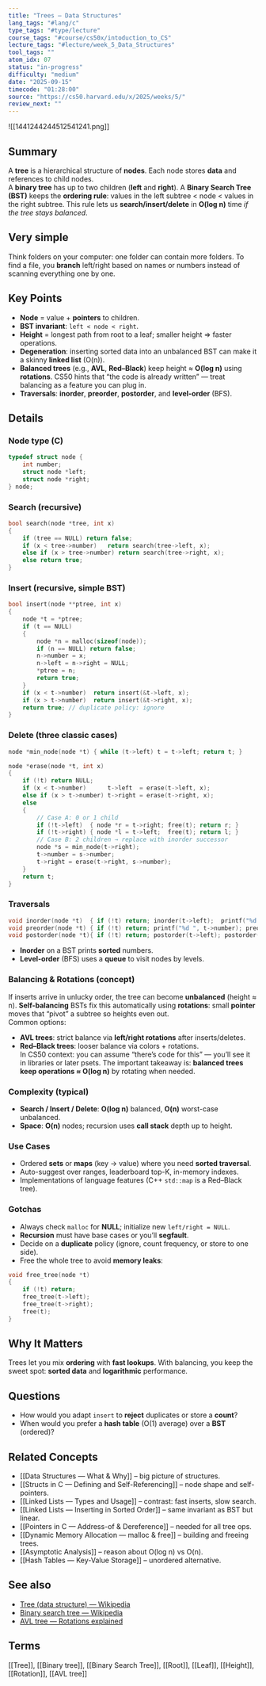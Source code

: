 ```yaml
---
title: "Trees — Data Structures"
lang_tags: "#lang/c"
type_tags: "#type/lecture"
course_tags: "#course/cs50x/intoduction_to_CS"
lecture_tags: "#lecture/week_5_Data_Structures"
tool_tags: ""
atom_idx: 07
status: "in-progress"
difficulty: "medium"
date: "2025-09-15"
timecode: "01:28:00"
source: "https://cs50.harvard.edu/x/2025/weeks/5/"
review_next: ""
---
```

![[1441244244512541241.png]]
## Summary
A **tree** is a hierarchical structure of **nodes**. Each node stores **data** and references to child nodes.  
A **binary tree** has up to two children (**left** and **right**). A **Binary Search Tree (BST)** keeps the **ordering rule**: values in the left subtree \< node \< values in the right subtree. This rule lets us **search/insert/delete** in **O(log n)** time *if the tree stays balanced*.

## Very simple
Think folders on your computer: one folder can contain more folders. To find a file, you **branch** left/right based on names or numbers instead of scanning everything one by one.

## Key Points
- **Node** = value + **pointers** to children.  
- **BST invariant**: `left < node < right`.  
- **Height** = longest path from root to a leaf; smaller height ⇒ faster operations.  
- **Degeneration**: inserting sorted data into an unbalanced BST can make it a skinny **linked list** (O(n)).  
- **Balanced trees** (e.g., **AVL**, **Red–Black**) keep height ≈ **O(log n)** using **rotations**. CS50 hints that “the code is already written” — treat balancing as a feature you can plug in.  
- **Traversals**: **inorder**, **preorder**, **postorder**, and **level-order** (BFS).

## Details
### Node type (C)
```c
typedef struct node {
    int number;
    struct node *left;
    struct node *right;
} node;
```

### Search (recursive)
```c
bool search(node *tree, int x)
{
    if (tree == NULL) return false;
    if (x < tree->number)   return search(tree->left, x);
    else if (x > tree->number) return search(tree->right, x);
    else return true;
}
```

### Insert (recursive, simple BST)
```c
bool insert(node **ptree, int x)
{
    node *t = *ptree;
    if (t == NULL)
    {
        node *n = malloc(sizeof(node));
        if (n == NULL) return false;
        n->number = x;
        n->left = n->right = NULL;
        *ptree = n;
        return true;
    }
    if (x < t->number)  return insert(&t->left, x);
    if (x > t->number)  return insert(&t->right, x);
    return true; // duplicate policy: ignore
}
```

### Delete (three classic cases)
```c
node *min_node(node *t) { while (t->left) t = t->left; return t; }

node *erase(node *t, int x)
{
    if (!t) return NULL;
    if (x < t->number)      t->left  = erase(t->left, x);
    else if (x > t->number) t->right = erase(t->right, x);
    else
    {
        // Case A: 0 or 1 child
        if (!t->left)  { node *r = t->right; free(t); return r; }
        if (!t->right) { node *l = t->left;  free(t); return l; }
        // Case B: 2 children → replace with inorder successor
        node *s = min_node(t->right);
        t->number = s->number;
        t->right = erase(t->right, s->number);
    }
    return t;
}
```

### Traversals
```c
void inorder(node *t)  { if (!t) return; inorder(t->left);  printf("%d ", t->number); inorder(t->right); }
void preorder(node *t) { if (!t) return; printf("%d ", t->number); preorder(t->left); preorder(t->right); }
void postorder(node *t){ if (!t) return; postorder(t->left); postorder(t->right); printf("%d ", t->number); }
```
- **Inorder** on a BST prints **sorted** numbers.  
- **Level-order** (BFS) uses a **queue** to visit nodes by levels.

### Balancing & Rotations (concept)
If inserts arrive in unlucky order, the tree can become **unbalanced** (height ≈ n). **Self-balancing** BSTs fix this automatically using **rotations**: small **pointer** moves that “pivot” a subtree so heights even out.  
Common options:
- **AVL trees**: strict balance via **left/right rotations** after inserts/deletes.  
- **Red–Black trees**: looser balance via colors + rotations.  
In CS50 context: you can assume “there’s code for this” — you’ll see it in libraries or later psets. The important takeaway is: **balanced trees keep operations ≈ O(log n)** by rotating when needed.

### Complexity (typical)
- **Search / Insert / Delete**: **O(log n)** balanced, **O(n)** worst-case unbalanced.  
- **Space**: **O(n)** nodes; recursion uses **call stack** depth up to height.

### Use Cases
- Ordered **sets** or **maps** (key → value) where you need **sorted traversal**.  
- Auto-suggest over ranges, leaderboard top-K, in-memory indexes.  
- Implementations of language features (C++ `std::map` is a Red–Black tree).

### Gotchas
- Always check `malloc` for **NULL**; initialize new `left/right = NULL`.  
- **Recursion** must have base cases or you’ll **segfault**.  
- Decide on a **duplicate** policy (ignore, count frequency, or store to one side).  
- Free the whole tree to avoid **memory leaks**:
```c
void free_tree(node *t)
{
    if (!t) return;
    free_tree(t->left);
    free_tree(t->right);
    free(t);
}
```

## **Why It Matters**
Trees let you mix **ordering** with **fast lookups**. With balancing, you keep the sweet spot: **sorted data** and **logarithmic** performance.

## Questions
- How would you adapt `insert` to **reject** duplicates or store a **count**?  
- When would you prefer a **hash table** (O(1) average) over a **BST** (ordered)?

## Related Concepts
- [[Data Structures — What & Why]] – big picture of structures.  
- [[Structs in C — Defining and Self-Referencing]] – node shape and self-pointers.  
- [[Linked Lists — Types and Usage]] – contrast: fast inserts, slow search.  
- [[Linked Lists — Inserting in Sorted Order]] – same invariant as BST but linear.  
- [[Pointers in C — Address-of & Dereference]] – needed for all tree ops.  
- [[Dynamic Memory Allocation — malloc & free]] – building and freeing trees.  
- [[Asymptotic Analysis]] – reason about O(log n) vs O(n).  
- [[Hash Tables — Key-Value Storage]] – unordered alternative.

## See also
- [Tree (data structure) — Wikipedia](https://en.wikipedia.org/wiki/Tree_(data_structure))
- [Binary search tree — Wikipedia](https://en.wikipedia.org/wiki/Binary_search_tree)
- [AVL tree — Rotations explained](https://en.wikipedia.org/wiki/AVL_tree)

## Terms
[[Tree]], [[Binary tree]], [[Binary Search Tree]], [[Root]], [[Leaf]], [[Height]], [[Rotation]], [[AVL tree]]
